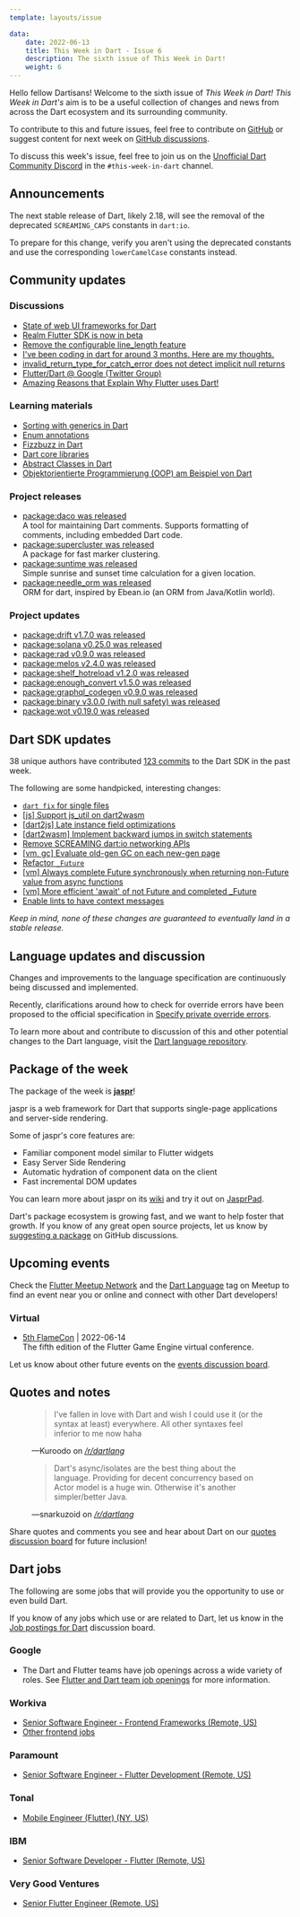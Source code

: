 ```yaml
---
template: layouts/issue

data:
    date: 2022-06-13
    title: This Week in Dart - Issue 6
    description: The sixth issue of This Week in Dart!
    weight: 6
---
```


Hello fellow Dartisans!
Welcome to the sixth issue of _This Week in Dart!_
_This Week in Dart's_ aim is to be a useful collection of changes and news
from across the Dart ecosystem and its surrounding community.

To contribute to this and future issues,
feel free to contribute on [GitHub][]
or suggest content for next week on [GitHub discussions][].

To discuss this week's issue,
feel free to join us on the [Unofficial Dart Community Discord][]
in the `#this-week-in-dart` channel.

## Announcements

The next stable release of Dart, likely 2.18,
will see the removal of the deprecated `SCREAMING_CAPS` constants in `dart:io`.

To prepare for this change,
verify you aren't using the deprecated constants 
and use the corresponding `lowerCamelCase` constants instead.


## Community updates

### Discussions

* [State of web UI frameworks for Dart](https://www.reddit.com/r/dartlang/comments/v7ye0o/state_of_web_ui_frameworks_for_dart/)
* [Realm Flutter SDK is now in beta](https://realm.io/realm-flutter/)
* [Remove the configurable line_length feature](https://github.com/dart-lang/dart_style/issues/1115)
* [I've been coding in dart for around 3 months. Here are my thoughts.](https://www.reddit.com/r/dartlang/comments/v8fjgy/ive_been_coding_in_dart_for_around_3_months_here/)
* [invalid_return_type_for_catch_error does not detect implicit null returns](https://github.com/dart-lang/sdk/issues/49215)
* [Flutter/Dart @ Google (Twitter Group)](https://mobile.twitter.com/i/lists/1534974004171198464)
* [Amazing Reasons that Explain Why Flutter uses Dart!](https://kodytechnolab.com/blog/why-flutter-uses-dart)

### Learning materials

* [Sorting with generics in Dart](https://github.com/vandadnp/flutter-tips-and-tricks/blob/main/tipsandtricks/sorting-generics-in-dart.md)
* [Enum annotations](https://github.com/vandadnp/flutter-tips-and-tricks/blob/main/tipsandtricks/enum-annotations-in-flutter.md)
* [Fizzbuzz in Dart](https://www.youtube.com/watch?v=N_Zbj1tGc-w)
* [Dart core libraries](https://dart.dev/guides/libraries)
* [Abstract Classes in Dart](https://www.geeksforgeeks.org/abstract-classes-in-dart/)
* [Objektorientierte Programmierung (OOP) am Beispiel von Dart](https://www.youtube.com/playlist?list=PLLozWNViIqr3e8uWo-dcya-EvicfnmzZo)

### Project releases

* [package:daco was released](https://pub.dev/packages/daco)<br>
  A tool for maintaining Dart comments.
  Supports formatting of comments,
  including embedded Dart code.
* [package:supercluster was released](https://pub.dev/packages/supercluster)<br>
  A package for fast marker clustering.
* [package:suntime was released](https://pub.dev/packages/suntime)<br>
  Simple sunrise and sunset time calculation for a given location.
* [package:needle_orm was released](https://pub.dev/packages/needle_orm)<br>
  ORM for dart, inspired by Ebean.io (an ORM from Java/Kotlin world).

### Project updates

* [package:drift v1.7.0 was released](https://pub.dev/packages/drift/changelog#170)
* [package:solana v0.25.0 was released](https://pub.dev/packages/solana/changelog#0250)
* [package:rad v0.9.0 was released](https://pub.dev/packages/rad/changelog#090)
* [package:melos v2.4.0 was released](https://pub.dev/packages/melos/changelog#240)
* [package:shelf_hotreload v1.2.0 was released](https://pub.dev/packages/shelf_hotreload/changelog#120)
* [package:enough_convert v1.5.0 was released](https://pub.dev/packages/enough_convert/changelog#150)
* [package:graphql_codegen v0.9.0 was released](https://pub.dev/packages/graphql_codegen/changelog#090)
* [package:binary v3.0.0 (with null safety) was released](https://pub.dev/packages/binary/changelog#300)
* [package:wot v0.19.0 was released](https://pub.dev/packages/dart_wot/changelog#0190)


## Dart SDK updates

38 unique authors have contributed
[123 commits](https://github.com/dart-lang/sdk/compare/633822fe73804f6980a18ed87056876f78c9f4b6...1b9554d481ab61ab4c9196e0d2af5628987ae34d)
to the Dart SDK in the past week.

The following are some handpicked, interesting changes:

* [`dart fix` for single files](https://github.com/dart-lang/sdk/commit/467a1b05c03878fa9f94779a3af18dcf368254da)
* [[js] Support js_util on dart2wasm](https://github.com/dart-lang/sdk/commit/d872e74a6dcc6e241b0e7ff01d3f254909aaf45d)
* [[dart2js] Late instance field optimizations](https://github.com/dart-lang/sdk/commit/6384eceedc3a947f8dfc44681fd0fe84b1930f1f)
* [[dart2wasm] Implement backward jumps in switch statements](https://github.com/dart-lang/sdk/commit/1456af7b977e3d5fcc4f12569c990b938b01a284)
* [Remove SCREAMING dart:io networking APIs](https://github.com/dart-lang/sdk/commit/abfdc3d50f6cf66165767da8df4f681a68467178)
* [[vm, gc] Evaluate old-gen GC on each new-gen page](https://github.com/dart-lang/sdk/commit/88ca1e95b8fd4b756fd7be773a44745300b12c41)
* [Refactor `_Future`](https://github.com/dart-lang/sdk/commit/69f32d6ad7e724e3148cb2eb6601e63165e76ad3)
* [[vm] Always complete Future synchronously when returning non-Future value from async functions](https://github.com/dart-lang/sdk/commit/213ae5429b9efb4cdaad40619b3b037a38be5013)
* [[vm] More efficient 'await' of not Future and completed _Future](https://github.com/dart-lang/sdk/commit/6b3d1752fad1a2980e8c51ef6033d98061362a04)
* [Enable lints to have context messages](https://github.com/dart-lang/sdk/commit/02049223fd4f8787feed3a9ff4868e6e7704d54b)

_Keep in mind, none of these changes are guaranteed to
eventually land in a stable release._


## Language updates and discussion

Changes and improvements to the language specification
are continuously being discussed and implemented.

Recently, clarifications around how to check for override errors
have been proposed to the official specification in
[Specify private override errors][2283].

To learn more about and contribute to discussion
of this and other potential changes to the Dart language,
visit the [Dart language repository][].

[2283]: https://github.com/dart-lang/language/pull/2283

 
## Package of the week

The package of the week is [**jaspr**](https://pub.dev/packages/jaspr)!

jaspr is a web framework for Dart 
that supports single-page applications and server-side rendering.

Some of jaspr's core features are:

* Familiar component model similar to Flutter widgets
* Easy Server Side Rendering
* Automatic hydration of component data on the client
* Fast incremental DOM updates

You can learn more about jaspr on its [wiki][jaspr-wiki]
and try it out on [JasprPad][].

Dart's package ecosystem is growing fast,
and we want to help foster that growth.
If you know of any great open source projects,
let us know by [suggesting a package][] on GitHub discussions.

[jaspr-wiki]: https://github.com/schultek/jaspr/wiki
[JasprPad]: https://jasprpad.schultek.de/


## Upcoming events

Check the [Flutter Meetup Network][]
and the [Dart Language][Dart Meetup] tag on Meetup
to find an event near you or online and
connect with other Dart developers!

### Virtual

* [5th FlameCon][flamecon] | 2022-06-14<br>
  The fifth edition of the Flutter Game Engine virtual conference.

Let us know about other future events on
the [events discussion board][].

[flamecon]: https://www.meetup.com/FlameCon/events/286425957/

## Quotes and notes

<figure class="quote">
    <blockquote cite="https://www.reddit.com/r/dartlang/comments/v8fjgy/comment/ibq5qvl/">
        <p>I've fallen in love with Dart and wish I could use it
        (or the syntax at least) everywhere. 
        All other syntaxes feel inferior to me now haha</p>
    </blockquote>
    <figcaption>—Kuroodo on <cite><a href="https://www.reddit.com/r/dartlang/comments/v8fjgy/comment/ibq5qvl/">/r/dartlang</a></cite></figcaption>
</figure>

<figure class="quote">
    <blockquote cite="https://www.reddit.com/r/dartlang/comments/v8fjgy/comment/ibqdgs0/">
        <p>Dart's async/isolates are the best thing about the language. 
        Providing for decent concurrency based on Actor model is a huge win. 
        Otherwise it's another simpler/better Java.</p>
    </blockquote>
    <figcaption>—snarkuzoid on <cite><a href="https://www.reddit.com/r/dartlang/comments/v8fjgy/comment/ibqdgs0/">/r/dartlang</a></cite></figcaption>
</figure>

Share quotes and comments you see and hear about Dart
on our [quotes discussion board][] for future inclusion!


## Dart jobs

The following are some jobs that will provide you the opportunity
to use or even build Dart.

If you know of any jobs which use or are related to Dart,
let us know in the [Job postings for Dart][] discussion board.

### Google

- The Dart and Flutter teams have job openings across a wide variety of roles.
  See [Flutter and Dart team job openings][] for more information.

### Workiva

- [Senior Software Engineer - Frontend Frameworks (Remote, US)](https://workiva.wd1.myworkdayjobs.com/en-US/careers/job/Senior-Software-Engineer---Frontend-Frameworks_R5084)
- [Other frontend jobs](https://workiva.wd1.myworkdayjobs.com/en-US/careers?q=frontend)

### Paramount

- [Senior Software Engineer - Flutter Development (Remote, US)](https://careers.viacomcbs.com/job/New-York-Senior-SWE-Flutter-Development-NY-10036/882329700)

### Tonal

- [Mobile Engineer (Flutter) (NY, US)](https://jobs.lever.co/tonal/b47beb5f-ad20-4bdf-b28d-f1c3bf2273de)

### IBM

- [Senior Software Developer - Flutter (Remote, US)](https://careers.ibm.com/job/15419705/senior-software-developer-flutter-remote)

### Very Good Ventures

- [Senior Flutter Engineer (Remote, US)](https://apply.workable.com/very-good-ventures/j/9DB5DCF67F/)


[Dart language repository]: https://github.com/dart-lang/language
[Flutter Meetup Network]: https://www.meetup.com/pro/flutter
[Dart Meetup]: https://www.meetup.com/topics/dart-language/
[Flutter and Dart team job openings]: https://dart.dev/jobs
[GitHub]: https://github.com/parlough/thisweekindart
[GitHub discussions]: https://github.com/parlough/thisweekindart/discussions
[events discussion board]: https://github.com/parlough/thisweekindart/discussions/5
[quotes discussion board]: https://github.com/parlough/thisweekindart/discussions/3
[suggesting a package]: https://github.com/parlough/thisweekindart/discussions/2
[Job postings for Dart]: https://github.com/parlough/thisweekindart/discussions/4
[Unofficial Dart Community Discord]: https://discord.gg/Qt6DgfAWWx

